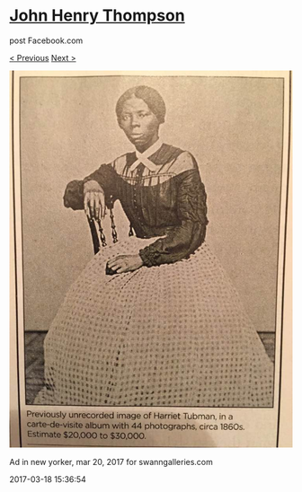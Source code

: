 # [John Henry Thompson](../README.md)
post Facebook.com

[< Previous](2017-03-19-2.md) [Next >](2017-03-18-2.md)

[![](../media/2017-03-18/Timeline-Photos-Ad-in-new-yorker-mar-20-2017-for-swanngalleries.jpg)](../README.md)

Ad in new yorker, mar 20, 2017 for swanngalleries.com

2017-03-18 15:36:54